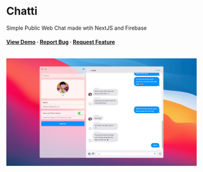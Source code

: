 # Chatti
Simple Public Web Chat made wtih NextJS and Firebase
  
   
<h4>
    <a href="https://chatti.vercel.app/">View Demo</a>
  <span> · </span>
    <a href="https://github.com/hyamero/chatti/issues">Report Bug</a>
  <span> · </span>
    <a href="https://github.com/hyamero/chatti/issues">Request Feature</a>
  </h4>

<br />

<div align="center"> 
  <img src="/public/assets/thumbnail.png" alt="screenshot" />
</div>

